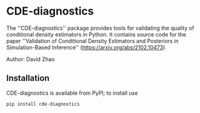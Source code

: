 # CDE-diagnostics

The ''CDE-diagnostics'' package provides tools for validating the quality of conditional density estimators in Python. It contains source code for the paper ''Validation of Conditional Density Estimators and Posteriors in Simulation-Based Inference'' (https://arxiv.org/abs/2102.10473).

Author: David Zhao


## Installation

CDE-diagnostics is available from PyPI; to install use

```{shell}
pip install cde-diagnostics
```